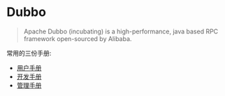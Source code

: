 Dubbo
===

> Apache Dubbo (incubating) is a high-performance, java based RPC framework open-sourced by Alibaba. 

常用的三份手册:

* [用户手册](http://dubbo.apache.org/books/dubbo-user-book/)
* [开发手册](http://dubbo.apache.org/books/dubbo-dev-book/)
* [管理手册](http://dubbo.apache.org/books/dubbo-admin-book/)